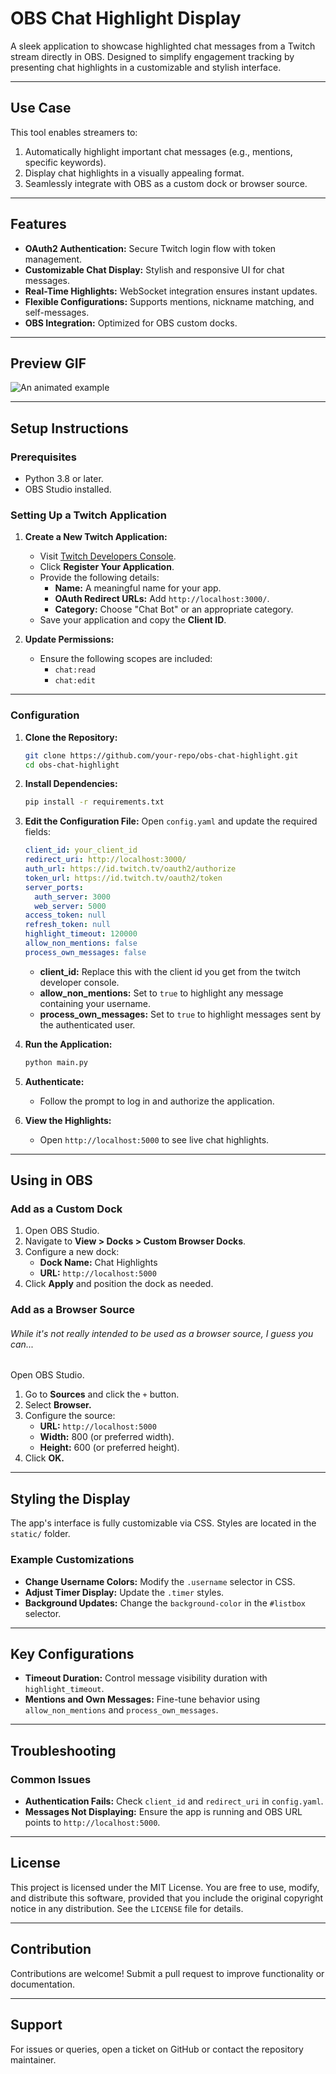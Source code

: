 # OBS Chat Highlight Display

A sleek application to showcase highlighted chat messages from a Twitch stream directly in OBS. Designed to simplify engagement tracking by presenting chat highlights in a customizable and stylish interface.

---

## Use Case

This tool enables streamers to:

1. Automatically highlight important chat messages (e.g., mentions, specific keywords).
2. Display chat highlights in a visually appealing format.
3. Seamlessly integrate with OBS as a custom dock or browser source.

---

## Features

- **OAuth2 Authentication:** Secure Twitch login flow with token management.
- **Customizable Chat Display:** Stylish and responsive UI for chat messages.
- **Real-Time Highlights:** WebSocket integration ensures instant updates.
- **Flexible Configurations:** Supports mentions, nickname matching, and self-messages.
- **OBS Integration:** Optimized for OBS custom docks.

---

## Preview GIF
![An animated example](https://i.imgur.com/8exxVBu.gif)

---

## Setup Instructions

### Prerequisites

- Python 3.8 or later.
- OBS Studio installed.

### Setting Up a Twitch Application

1. **Create a New Twitch Application:**

   - Visit [Twitch Developers Console](https://dev.twitch.tv/console/apps).
   - Click **Register Your Application**.
   - Provide the following details:
     - **Name:** A meaningful name for your app.
     - **OAuth Redirect URLs:** Add `http://localhost:3000/`.
     - **Category:** Choose "Chat Bot" or an appropriate category.
   - Save your application and copy the **Client ID**.

2. **Update Permissions:**

   - Ensure the following scopes are included:
     - `chat:read`
     - `chat:edit`

---

### Configuration

1. **Clone the Repository:**

   ```bash
   git clone https://github.com/your-repo/obs-chat-highlight.git
   cd obs-chat-highlight
   ```

2. **Install Dependencies:**

   ```bash
   pip install -r requirements.txt
   ```

3. **Edit the Configuration File:**
   Open `config.yaml` and update the required fields:

   ```yaml
   client_id: your_client_id
   redirect_uri: http://localhost:3000/
   auth_url: https://id.twitch.tv/oauth2/authorize
   token_url: https://id.twitch.tv/oauth2/token
   server_ports:
     auth_server: 3000
     web_server: 5000
   access_token: null
   refresh_token: null
   highlight_timeout: 120000
   allow_non_mentions: false
   process_own_messages: false
   ```
   - **client\_id:** Replace this with the client id you get from the twitch developer console.
   - **allow\_non\_mentions:** Set to `true` to highlight any message containing your username.
   - **process\_own\_messages:** Set to `true` to highlight messages sent by the authenticated user.

4. **Run the Application:**

   ```bash
   python main.py
   ```

5. **Authenticate:**

   - Follow the prompt to log in and authorize the application.

6. **View the Highlights:**

   - Open `http://localhost:5000` to see live chat highlights.

---

## Using in OBS

### Add as a Custom Dock

1. Open OBS Studio.
2. Navigate to **View > Docks > Custom Browser Docks**.
3. Configure a new dock:
   - **Dock Name:** Chat Highlights
   - **URL:** `http://localhost:5000`
4. Click **Apply** and position the dock as needed.

### Add as a Browser Source
###### While it's not really intended to be used as a browser source, I guess you can...

Open OBS Studio.

1. Go to **Sources** and click the `+` button.
2. Select **Browser.**
3. Configure the source:
   - **URL:** `http://localhost:5000`
   - **Width:** 800 (or preferred width).
   - **Height:** 600 (or preferred height).
4. Click **OK.**

---

## Styling the Display

The app's interface is fully customizable via CSS. Styles are located in the `static/` folder.

### Example Customizations

- **Change Username Colors:** Modify the `.username` selector in CSS.
- **Adjust Timer Display:** Update the `.timer` styles.
- **Background Updates:** Change the `background-color` in the `#listbox` selector.

---

## Key Configurations

- **Timeout Duration:** Control message visibility duration with `highlight_timeout`.
- **Mentions and Own Messages:** Fine-tune behavior using `allow_non_mentions` and `process_own_messages`.

---

## Troubleshooting

### Common Issues

- **Authentication Fails:** Check `client_id` and `redirect_uri` in `config.yaml`.
- **Messages Not Displaying:** Ensure the app is running and OBS URL points to `http://localhost:5000`.

---

## License

This project is licensed under the MIT License.
You are free to use, modify, and distribute this software, provided that you include the original copyright notice in any distribution.
See the `LICENSE` file for details.

---

## Contribution

Contributions are welcome! Submit a pull request to improve functionality or documentation.

---

## Support

For issues or queries, open a ticket on GitHub or contact the repository maintainer.

